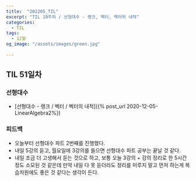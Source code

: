 ```yaml
---
title:  "201205_TIL"
excerpt: "TIL 10주차 / 선형대수 - 랭크, 벡터, 벡터의 내적"
categories:
  - TIL
tags:
  - 12월
og_image: "/assets/images/green.jpg"
  
---
```

## TIL 51일차

### 선형대수
- [선형대수 - 랭크 / 벡터 / 벡터의 내적]({% post_url 2020-12-05-LinearAlgebra2%})


### 피드백
- 오늘부터 선형대수 파트 2번째를 진행했다.
- 내일 5강의 듣고, 월요일에 3강의를 들으면 선형대수 파트 공부는 끝날 것 같다.
- 내일 조금 더 고생해서 듣는 것으로 하고, 보통 오늘 3강의 + 강의 정리로 한 5시간 정도 소모된 것 같은데 만약 내일 다 못 듣더라도 정리를 미루지 말고 먼저 하는게 복습차원에도 좋은 것 같다는 생각이 든다.
